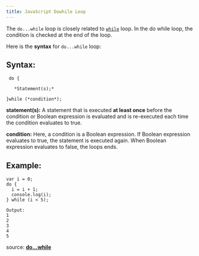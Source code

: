 ```yaml
---
title: JavaScript Dowhile Loop
---
```

The `do...while` loop is closely related to <a href='http://forum.freecodecamp.com/t/javascript-while-loop/14668' target='_blank' rel='nofollow'>`while`</a> loop. In the do while loop, the condition is checked at the end of the loop.

Here is the **syntax** for `do...while` loop:

## Syntax:

     do {

       *Statement(s);*

    }while (*condition*);

**statement(s):** A statement that is executed **at least once** before the condition or Boolean expression is evaluated and is re-executed each time the condition evaluates to true.

**condition:** Here, a condition is a <a>Boolean expression</a>. If Boolean expression evaluates to true, the statement is executed again. When Boolean expression evaluates to false, the loops ends.

## Example:

    var i = 0;
    do {
      i = i + 1;
      console.log(i);
    } while (i < 5);

    Output:
    1
    2
    3
    4
    5

source: <a href='https://developer.mozilla.org/en-US/docs/Web/JavaScript/Reference/Statements/do...while' target='_blank' rel='nofollow'>**do...while**</a>